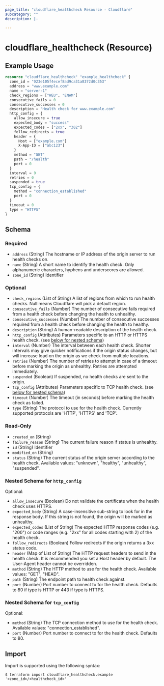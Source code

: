 ```yaml
---
page_title: "cloudflare_healthcheck Resource - Cloudflare"
subcategory: ""
description: |-
  
---
```


# cloudflare_healthcheck (Resource)



## Example Usage

```terraform
resource "cloudflare_healthcheck" "example_healthcheck" {
  zone_id = "023e105f4ecef8ad9ca31a8372d0c353"
  address = "www.example.com"
  name = "server-1"
  check_regions = ["WEU", "ENAM"]
  consecutive_fails = 0
  consecutive_successes = 0
  description = "Health check for www.example.com"
  http_config = {
    allow_insecure = true
    expected_body = "success"
    expected_codes = ["2xx", "302"]
    follow_redirects = true
    header = {
      Host = ["example.com"]
      X-App-ID = ["abc123"]
    }
    method = "GET"
    path = "/health"
    port = 0
  }
  interval = 0
  retries = 0
  suspended = true
  tcp_config = {
    method = "connection_established"
    port = 0
  }
  timeout = 0
  type = "HTTPS"
}
```

<!-- schema generated by tfplugindocs -->
## Schema

### Required

- `address` (String) The hostname or IP address of the origin server to run health checks on.
- `name` (String) A short name to identify the health check. Only alphanumeric characters, hyphens and underscores are allowed.
- `zone_id` (String) Identifier

### Optional

- `check_regions` (List of String) A list of regions from which to run health checks. Null means Cloudflare will pick a default region.
- `consecutive_fails` (Number) The number of consecutive fails required from a health check before changing the health to unhealthy.
- `consecutive_successes` (Number) The number of consecutive successes required from a health check before changing the health to healthy.
- `description` (String) A human-readable description of the health check.
- `http_config` (Attributes) Parameters specific to an HTTP or HTTPS health check. (see [below for nested schema](#nestedatt--http_config))
- `interval` (Number) The interval between each health check. Shorter intervals may give quicker notifications if the origin status changes, but will increase load on the origin as we check from multiple locations.
- `retries` (Number) The number of retries to attempt in case of a timeout before marking the origin as unhealthy. Retries are attempted immediately.
- `suspended` (Boolean) If suspended, no health checks are sent to the origin.
- `tcp_config` (Attributes) Parameters specific to TCP health check. (see [below for nested schema](#nestedatt--tcp_config))
- `timeout` (Number) The timeout (in seconds) before marking the health check as failed.
- `type` (String) The protocol to use for the health check. Currently supported protocols are 'HTTP', 'HTTPS' and 'TCP'.

### Read-Only

- `created_on` (String)
- `failure_reason` (String) The current failure reason if status is unhealthy.
- `id` (String) Identifier
- `modified_on` (String)
- `status` (String) The current status of the origin server according to the health check.
Available values: "unknown", "healthy", "unhealthy", "suspended".

<a id="nestedatt--http_config"></a>
### Nested Schema for `http_config`

Optional:

- `allow_insecure` (Boolean) Do not validate the certificate when the health check uses HTTPS.
- `expected_body` (String) A case-insensitive sub-string to look for in the response body. If this string is not found, the origin will be marked as unhealthy.
- `expected_codes` (List of String) The expected HTTP response codes (e.g. "200") or code ranges (e.g. "2xx" for all codes starting with 2) of the health check.
- `follow_redirects` (Boolean) Follow redirects if the origin returns a 3xx status code.
- `header` (Map of List of String) The HTTP request headers to send in the health check. It is recommended you set a Host header by default. The User-Agent header cannot be overridden.
- `method` (String) The HTTP method to use for the health check.
Available values: "GET", "HEAD".
- `path` (String) The endpoint path to health check against.
- `port` (Number) Port number to connect to for the health check. Defaults to 80 if type is HTTP or 443 if type is HTTPS.


<a id="nestedatt--tcp_config"></a>
### Nested Schema for `tcp_config`

Optional:

- `method` (String) The TCP connection method to use for the health check.
Available values: "connection_established".
- `port` (Number) Port number to connect to for the health check. Defaults to 80.

## Import

Import is supported using the following syntax:

```shell
$ terraform import cloudflare_healthcheck.example '<zone_id>/<healthcheck_id>'
```

